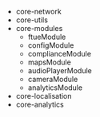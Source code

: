 
- core-network
- core-utils
- core-modules    
    - ftueModule
    - configModule
    - complianceModule
    - mapsModule
    - audioPlayerModule
    - cameraModule
    - analyticsModule
- core-localisation
- core-analytics
